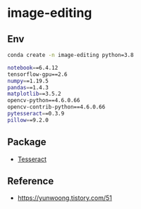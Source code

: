 # image-editing

## Env

```bash
conda create -n image-editing python=3.8
```

```bash
notebook==6.4.12
tensorflow-gpu==2.6
numpy==1.19.5
pandas==1.4.3
matplotlib==3.5.2
opencv-python==4.6.0.66
opencv-contrib-python==4.6.0.66
pytesseract==0.3.9
pillow==9.2.0
```

## Package

- [Tesseract](https://github.com/UB-Mannheim/tesseract/wiki)

## Reference

- https://yunwoong.tistory.com/51
